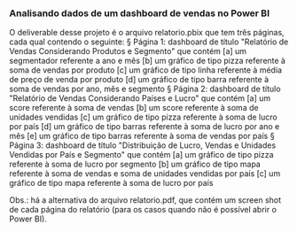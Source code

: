 ### Analisando dados de um dashboard de vendas no Power BI

O deliverable desse projeto é o arquivo relatorio.pbix que tem três páginas, cada qual contendo o seguinte:
    § Página 1: dashboard de título "Relatório de Vendas Considerando Produtos e Segmento" que contém 
        [a] um segmentador referente a ano e mês
        [b] um gráfico de tipo pizza referente à soma de vendas por produto
        [c] um gráfico de tipo linha referente à média de preço de venda por produto
        [d] um gráfico de tipo barra referente à soma de vendas por ano, mês e segmento
    § Página 2: dashboard de título "Relatório de Vendas Considerando Países e Lucro" que contém
        [a] um score referente à soma de vendas
        [b] um score referente à soma de unidades vendidas
        [c] um gráfico de tipo pizza referente à soma de lucro por país
        [d] um gráfico de tipo barras referente à soma de lucro por ano e mês
        [e] um gráfico de tipo barras referente à soma de vendas por país 
    § Página 3: dashboard de título "Distribuição de Lucro, Vendas e Unidades Vendidas por País e Segmento" que contém
        [a] um gráfico de tipo pizza referente à soma de lucro por segmento
        [b] um gráfico de tipo mapa referente à soma de vendas e soma de unidades vendidas por país 
        [c] um gráfico de tipo mapa referente à soma de lucro por país

Obs.: há a alternativa do arquivo relatorio.pdf, que contém um screen shot de cada página do relatório (para os casos quando não é possível abrir o Power BI).
